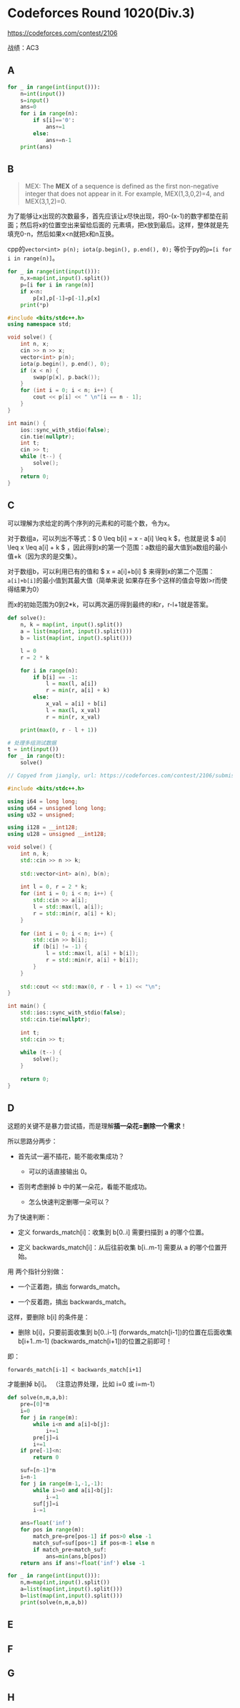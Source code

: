 # Codeforces Round 1020(Div.3)

https://codeforces.com/contest/2106

战绩：AC3

## A

```python
for _ in range(int(input())):
    n=int(input())
    s=input()
    ans=0
    for i in range(n):
        if s[i]=='0':
            ans+=1
        else:
            ans+=n-1
    print(ans)
```

## B

> MEX: The **MEX** of a sequence is defined as the first non-negative integer
> that does not appear in it. For example, MEX(1,3,0,2)=4, and MEX(3,1,2)=0.

为了能够让x出现的次数最多，首先应该让x尽快出现，将0-(x-1)的数字都垫在前面；然后将x的位置空出来留给后面的
元素填，把x放到最后。这样，整体就是先填充0-n，然后如果x<n就把x和n互换。

cpp的`vector<int> p(n); iota(p.begin(), p.end(), 0);` 等价于py的`p=[i for i in range(n)]`。

```python
for _ in range(int(input())):
    n,x=map(int,input().split())
    p=[i for i in range(n)]
    if x<n:
        p[x],p[-1]=p[-1],p[x]
    print(*p)
```

```cpp
#include <bits/stdc++.h>
using namespace std;

void solve() {
    int n, x;
    cin >> n >> x;
    vector<int> p(n);
    iota(p.begin(), p.end(), 0);
    if (x < n) {
        swap(p[x], p.back());
    }
    for (int i = 0; i < n; i++) {
        cout << p[i] << " \n"[i == n - 1];
    }
}

int main() {
    ios::sync_with_stdio(false);
    cin.tie(nullptr);
    int t;
    cin >> t;
    while (t--) {
        solve();
    }
    return 0;
}
```

## C

可以理解为求给定的两个序列的元素和的可能个数，令为x。

对于数组a，可以列出不等式：$ 0 \leq b[i] = x - a[i] \leq k $，也就是说
$ a[i] \leq x \leq a[i] + k $ ，因此得到x的第一个范围：a数组的最大值到a数组的最小值+k（因为求的是交集）。

对于数组b，可以利用已有的值和 $ x = a[i]+b[i] $ 来得到x的第二个范围：`a[i]+b[i]`的最小值到其最大值（简单来说
如果存在多个这样的值会导致l>r而使得结果为0）

而x的初始范围为0到2*k，可以两次遍历得到最终的l和r，r-l+1就是答案。

```python
def solve():
    n, k = map(int, input().split())
    a = list(map(int, input().split()))
    b = list(map(int, input().split()))

    l = 0
    r = 2 * k

    for i in range(n):
        if b[i] == -1:
            l = max(l, a[i])
            r = min(r, a[i] + k)
        else:
            x_val = a[i] + b[i]
            l = max(l, x_val)
            r = min(r, x_val)

    print(max(0, r - l + 1))

# 处理多组测试数据
t = int(input())
for _ in range(t):
    solve()
```

```cpp
// Copyed from jiangly, url: https://codeforces.com/contest/2106/submission/316991544

#include <bits/stdc++.h>

using i64 = long long;
using u64 = unsigned long long;
using u32 = unsigned;

using i128 = __int128;
using u128 = unsigned __int128;

void solve() {
    int n, k;
    std::cin >> n >> k;
    
    std::vector<int> a(n), b(n);
    
    int l = 0, r = 2 * k;
    for (int i = 0; i < n; i++) {
        std::cin >> a[i];
        l = std::max(l, a[i]);
        r = std::min(r, a[i] + k);
    }
    
    for (int i = 0; i < n; i++) {
        std::cin >> b[i];
        if (b[i] != -1) {
            l = std::max(l, a[i] + b[i]);
            r = std::min(r, a[i] + b[i]);
        }
    }
    
    std::cout << std::max(0, r - l + 1) << "\n";
}

int main() {
    std::ios::sync_with_stdio(false);
    std::cin.tie(nullptr);
    
    int t;
    std::cin >> t;
    
    while (t--) {
        solve();
    }
    
    return 0;
}
```

## D

这题的关键不是暴力尝试插，而是理解**插一朵花=删除一个需求**！

所以思路分两步：

* 首先试一遍不插花，能不能收集成功？

    * 可以的话直接输出 0。

* 否则考虑删掉 b 中的某一朵花，看能不能成功。

    * 怎么快速判定删哪一朵可以？

为了快速判断：

* 定义 forwards_match[i]：收集到 b[0..i] 需要扫描到 a 的哪个位置。

* 定义 backwards_match[i]：从后往前收集 b[i..m-1] 需要从 a 的哪个位置开始。

用 两个指针分别做：

* 一个正着跑，搞出 forwards_match。

* 一个反着跑，搞出 backwards_match。

这样，要删除 b[i] 的条件是：

* 删除 b[i]，只要前面收集到 b[0..i-1] (forwards_match[i-1])的位置在后面收集 b[i+1..m-1] (backwards_match[i+1])的位置之前即可！

即：

`forwards_match[i-1] < backwards_match[i+1]`

才能删掉 b[i]。 （注意边界处理，比如 i=0 或 i=m-1）

```python
def solve(n,m,a,b):
    pre=[0]*m
    i=0
    for j in range(m):
        while i<n and a[i]<b[j]:
            i+=1
        pre[j]=i
        i+=1
    if pre[-1]<n:
        return 0

    suf=[n-1]*m
    i=n-1
    for j in range(m-1,-1,-1):
        while i>=0 and a[i]<b[j]:
            i-=1
        suf[j]=i
        i-=1

    ans=float('inf')
    for pos in range(m):
        match_pre=pre[pos-1] if pos>0 else -1
        match_suf=suf[pos+1] if pos<m-1 else n
        if match_pre<match_suf:
            ans=min(ans,b[pos])
    return ans if ans!=float('inf') else -1

for _ in range(int(input())):
    n,m=map(int,input().split())
    a=list(map(int,input().split()))
    b=list(map(int,input().split()))
    print(solve(n,m,a,b))
```

## E
## F
## G
## H